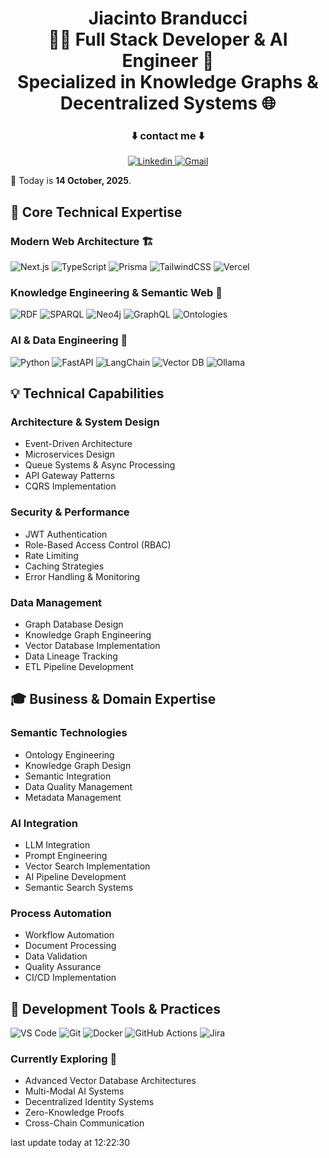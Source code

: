 <h1 align="center">
  <span>Jiacinto Branducci</span><br>
  <span>🧞‍♂️ Full Stack Developer & AI Engineer 🧚</span><br>
  <span>Specialized in Knowledge Graphs & Decentralized Systems 🌐</span>
</h1>

<div align="center">
  <h3>⬇️ contact me ⬇️ </h3>
  <a href="https://www.linkedin.com/in/jiacinto-branducci/">
      <img src="https://img.shields.io/badge/LinkedIn-0077B5?style=for-the-badge&logo=linkedin&logoColor=white" alt="Linkedin" />
  </a>
  <a href="mailto:j.branducci.pro@gmail.com?subject=Demande%20de%20contact%20via%20GitHub">
      <img src="https://img.shields.io/badge/Gmail-EA4336?style=for-the-badge&logo=gmail&logoColor=white" alt="Gmail" />
  </a>
</div>

<p> 📅 Today is <b>14 October, 2025</b>.</p>

## 🎯 Core Technical Expertise

### Modern Web Architecture 🏗️
![Next.js](https://img.shields.io/badge/Next.js-000000?style=for-the-badge&logo=next.js&logoColor=white)
![TypeScript](https://img.shields.io/badge/typescript-%233178C6.svg?style=for-the-badge&logo=typescript&logoColor=white)
![Prisma](https://img.shields.io/badge/Prisma-2D3748?style=for-the-badge&logo=prisma&logoColor=white)
![TailwindCSS](https://img.shields.io/badge/Tailwind_CSS-38B2AC?style=for-the-badge&logo=tailwind-css&logoColor=white)
![Vercel](https://img.shields.io/badge/Vercel-000000?style=for-the-badge&logo=vercel&logoColor=white)

### Knowledge Engineering & Semantic Web 🧠
![RDF](https://img.shields.io/badge/RDF-0C4B33?style=for-the-badge&logo=semantic-web&logoColor=white)
![SPARQL](https://img.shields.io/badge/SPARQL-0C4B33?style=for-the-badge&logo=query&logoColor=white)
![Neo4j](https://img.shields.io/badge/Neo4j-018bff?style=for-the-badge&logo=neo4j&logoColor=white)
![GraphQL](https://img.shields.io/badge/GraphQL-E10098?style=for-the-badge&logo=graphql&logoColor=white)
![Ontologies](https://img.shields.io/badge/Ontologies-47A248?style=for-the-badge&logo=semantic-web&logoColor=white)

### AI & Data Engineering 🤖
![Python](https://img.shields.io/badge/python-3670A0?style=for-the-badge&logo=python&logoColor=ffdd54)
![FastAPI](https://img.shields.io/badge/FastAPI-009688?style=for-the-badge&logo=fastapi&logoColor=white)
![LangChain](https://img.shields.io/badge/LangChain-121212?style=for-the-badge&logo=chainlink&logoColor=white)
![Vector DB](https://img.shields.io/badge/Vector_DB-4B32C3?style=for-the-badge&logo=database&logoColor=white)
![Ollama](https://img.shields.io/badge/Ollama-FF4785?style=for-the-badge&logo=llama&logoColor=white)


## 💡 Technical Capabilities

### Architecture & System Design
- Event-Driven Architecture
- Microservices Design
- Queue Systems & Async Processing
- API Gateway Patterns
- CQRS Implementation

### Security & Performance
- JWT Authentication
- Role-Based Access Control (RBAC)
- Rate Limiting
- Caching Strategies
- Error Handling & Monitoring

### Data Management
- Graph Database Design
- Knowledge Graph Engineering
- Vector Database Implementation
- Data Lineage Tracking
- ETL Pipeline Development

## 🎓 Business & Domain Expertise

### Semantic Technologies
- Ontology Engineering
- Knowledge Graph Design
- Semantic Integration
- Data Quality Management
- Metadata Management

### AI Integration
- LLM Integration
- Prompt Engineering
- Vector Search Implementation
- AI Pipeline Development
- Semantic Search Systems

### Process Automation
- Workflow Automation
- Document Processing
- Data Validation
- Quality Assurance
- CI/CD Implementation

## 🔧 Development Tools & Practices
![VS Code](https://img.shields.io/badge/VS_Code-007ACC?style=for-the-badge&logo=visual-studio-code&logoColor=white)
![Git](https://img.shields.io/badge/Git-F05032?style=for-the-badge&logo=git&logoColor=white)
![Docker](https://img.shields.io/badge/Docker-2496ED?style=for-the-badge&logo=docker&logoColor=white)
![GitHub Actions](https://img.shields.io/badge/GitHub_Actions-2088FF?style=for-the-badge&logo=github-actions&logoColor=white)
![Jira](https://img.shields.io/badge/Jira-0052CC?style=for-the-badge&logo=jira&logoColor=white)

### Currently Exploring 🚀
- Advanced Vector Database Architectures
- Multi-Modal AI Systems
- Decentralized Identity Systems
- Zero-Knowledge Proofs
- Cross-Chain Communication

last update today at 12:22:30

